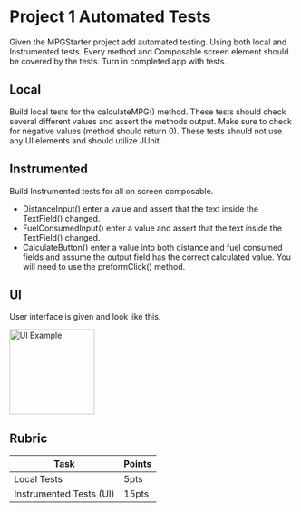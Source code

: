 # Project 1 Automated Tests

Given the MPGStarter project add automated testing. 
Using both local and Instrumented tests. 
Every method and Composable screen element should be covered by the tests. 
Turn in completed app with tests.

## Local

Build local tests for the calculateMPG() method. 
These tests should check several different values and assert the methods output.
Make sure to check for negative values (method should return 0). 
These tests should not use any UI elements and should utilize JUnit.

## Instrumented

Build Instrumented tests for all on screen composable.

-   DistanceInput() enter a value and assert that the text inside the TextField() changed.
-   FuelConsumedInput() enter a value and assert that the text inside the TextField() changed.
-   CalculateButton() enter a value into both distance and fuel consumed fields and assume the output field has the correct calculated value. You will need to use the preformClick() method.

## UI

User interface is given and look like this. 

<img src="./instructions/UI.png" alt="UI Example" style="width: 150px">

## Rubric

| Task                    | Points |
|-------------------------|--------|
| Local Tests             | 5pts   |
| Instrumented Tests (UI) | 15pts  |
